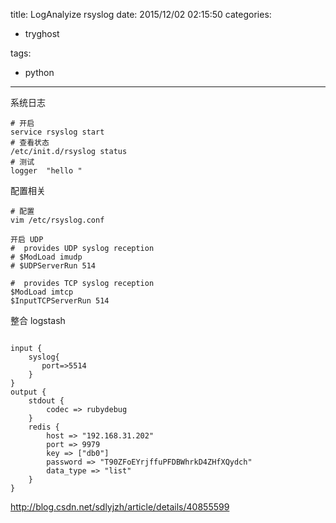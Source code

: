 title: LogAnalyize rsyslog
date: 2015/12/02 02:15:50
categories:
 - tryghost

tags:
 - python 



---

系统日志



```language-bash
# 开启
service rsyslog start
# 查看状态
/etc/init.d/rsyslog status
# 测试
logger  "hello "
```

配置相关
```language-bash
# 配置
vim /etc/rsyslog.conf

开启 UDP
#  provides UDP syslog reception
# $ModLoad imudp
# $UDPServerRun 514

#  provides TCP syslog reception
$ModLoad imtcp
$InputTCPServerRun 514

```

整合 logstash
```language-xml

input {
    syslog{
       port=>5514
    }
}
output {
    stdout {
        codec => rubydebug
    }
    redis {
        host => "192.168.31.202"
        port => 9979
        key => ["db0"]
        password => "T90ZFoEYrjffuPFDBWhrkD4ZHfXQydch"
        data_type => "list"
    }
}

```


http://blog.csdn.net/sdlyjzh/article/details/40855599



